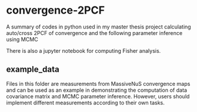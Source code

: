 # convergence-2PCF
A summary of codes in python used in my master thesis project calculating auto/cross 2PCF of convergence and the following parameter inference using MCMC

There is also a jupyter notebook for computing Fisher analysis.

## example_data
Files in this folder are measurements from MassiveNuS convergence maps and can be used as an example in demonstrating the computation of data covariance matrix and MCMC parameter inference. However, users should implement different measurements according to their own tasks.